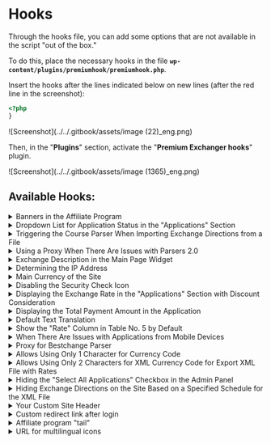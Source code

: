 # Hooks

Through the hooks file, you can add some options that are not available in the script "out of the box."

To do this, place the necessary hooks in the file **`wp-content/plugins/premiumhook/premiumhook.php`**.

Insert the hooks after the lines indicated below on new lines (after the red line in the screenshot):

```php
<?php
}
```

!\[Screenshot]\(../../.gitbook/assets/image (22)\_eng.png)

Then, in the "**Plugins**" section, activate the "**Premium Exchanger hooks**" plugin.

!\[Screenshot]\(../../.gitbook/assets/image (1365)\_eng.png)

## Available Hooks:

<details>

<summary>Banners in the Affiliate Program</summary>

The affiliate program includes promotional materials.

By default, these are text materials and banners of various sizes.

There is a filter that allows you to change their names and quantity:

```php
add_filter('pp_banners','my_pp_banners', 1000);
function my_pp_banners($banners){
	
	$banners = array(
		'text'=> __('Text materials','pn'),
		'banner1'=> __('Banners','pn').'(468 x 60)',
		'banner2'=> __('Banners','pn').'(200 x 200)',
		'banner3'=> __('Banners','pn').'(120 x 600)',
		'banner4'=> __('Banners','pn').'(100 x 100)',
		'banner5'=> __('Banners','pn').'(88 x 31)',
		'banner6'=> __('Banners','pn').'(336 x 280)',
		'banner7'=> __('Banners','pn').'(250 x 250)',
		'banner8'=> __('Banners','pn').'(240 x 400)',
		'banner9'=> __('Banners','pn').'(234 x 60)',
		'banner10'=> __('Banners','pn').'(120 x 90)',
		'banner11'=> __('Banners','pn').'(120 x 60)',
		'banner12'=> __('Banners','pn').'(120 x 240)',
		'banner13'=> __('Banners','pn').'(125 x 125)',
		'banner14'=> __('Banners','pn').'(300 x 600)',
		'banner15'=> __('Banners','pn').'(300 x 250)',
		'banner16'=> __('Banners','pn').'(80 x 150)',
		'banner17'=> __('Banners','pn').'(728 x 90)',
		'banner18'=> __('Banners','pn').'(160 x 600)',
		'banner19'=> __('Banners','pn').'(80 x 15)',
	);	
	
	return $banners;
}
```

If you want to keep only the 468 x 60 banner, simply remove all other lines from the previous hook:

```php
add_filter('pp_banners','my_pp_banners', 1000);
function my_pp_banners($banners){
	
	$banners = array(
		'text'=> __('Text materials','pn'),
		'banner1'=> __('Banners','pn').'(468 x 60)',
	);	
	
	return $banners;
}
```

If you want to add your own size, add a line similarly. For example, if we want to add a 215 x 19 banner:

```php
add_filter('pp_banners','my_pp_banners', 1000);
function my_pp_banners($banners){
	
	$banners = array(
		'text'=> __('Text materials','pn'),
		'banner1'=> __('Banners','pn').'(468 x 60)',
		'banner21519'=> __('Banners','pn').'(215 x 19)',
	);	
	
	return $banners;
}
```

</details>

<details>

<summary>Dropdown List for Application Status in the "Applications" Section</summary>

```php
add_filter('change_bids_filter_list', 'my_change_bids_filter_list');
function my_change_bids_filter_list($lists) {
	if (isset($lists['status']['bidstatus'])) {
		$stats = list_bid_status();
		$statused = array('0'=> '--' . __('All','pn') . '--');
		if (is_array($stats)) { 
			foreach ($stats as $k => $v) {
				$statused[$k] = $v;
			}
		}
		$lists['status']['bidstatus'] = array(
			'title' => __('Status of order','pn'),
			'name' => 'bidstatus',
			'options' => $statused,
			'view' => 'select',
			'work' => 'options',
		);
	}
	return $lists;
}
```

Before:\
!\[Before Screenshot]\(../../.gitbook/assets/image (1571)\_eng.png)\
After:\
!\[After Screenshot]\(../../.gitbook/assets/image (577)\_eng.png)

</details>

<details>

<summary>Triggering the Course Parser When Importing Exchange Directions from a File</summary>

```php
add_action('premium_action_export_direction','myparser_premium_action_export_direction', 9);
function myparser_premium_action_export_direction(){
	if(function_exists('new_parser_upload_data')){
		new_parser_upload_data();
	}
}
```

</details>

<details>

<summary>Using a Proxy When There Are Issues with Parsers 2.0</summary>

In quotes for the fields "**ip**", "**port**", "**login**", "**password**", specify your proxy details.

```php
add_filter('curl_options_parser', '_proxy_curl_options_parser');
function _proxy_curl_options_parser($options) {

	$ip = ''; //IP address
	$port = ''; //Port
	$login = ''; //Login
	$password = ''; //Password
	$tunnel = 1;
		
	if ($ip and $port) {
		if ($tunnel) {
			$options[CURLOPT_HTTPPROXYTUNNEL] = 0;
		}
		
		$options[CURLOPT_PROXY] = $ip;
		$options[CURLOPT_PROXYPORT] = $port;
		
		if ($password and $login) {
			$options[CURLOPT_PROXYUSERPWD] = $login.':'.$password;
		} elseif ($password) {
			$options[CURLOPT_PROXYAUTH] = $password;
		}
	}

	return $options;
}
```

</details>

<details>

<summary>Exchange Description in the Main Page Widget</summary>

The main page widget does not include an exchange description. If you need to add it, simply use the hook:

```php
add_filter('exchange_html_ajax', 'my_exchange_html_ajax');
function my_exchange_html_ajax($html){

	return $html.'[description]';
}
```

</details>

<details>

<summary>Determining the IP Address</summary>

The function **pn\_real\_ip** is responsible for determining the IP address. The purpose of this function is to return one real IP address. If, for some reason, you are not satisfied with the function's operation, you can use the filter:

```php
add_filter('pn_real_ip', 'myhook_pn_real_ip', 10, 2);
function myhook_pn_real_ip($ip, $ips_arr){

$new_ip = '127.0.0.1';

return $new_ip;
}
```

</details>

<details>

<summary>Main Currency of the Site</summary>

To calculate discounts, total amounts, and more, all sums are converted into a specific currency type. By default, the script considers USD as the main currency, but this value can be changed:

1. Create the necessary currency code, for example, WMZ.
2. Write a filter:

```php
add_filter('cur_type','myhook_cur_type');
function myhook_cur_type($type){

$type = 'WMZ';

return $type;
}
```

Now the internal currency of our site is WMZ.

Note that the exchange of internal currency will be conducted through double exchange (via USD).

</details>

<details>

<summary>Disabling the Security Check Icon</summary>

```php
remove_action('wp_before_admin_bar_render', 'premium_admin_bar_security', 2);
```

</details>

<details>

<summary>Displaying the Exchange Rate in the "Applications" Section with Discount Consideration</summary>

<mark style="color:red;">In some situations, the calculation of the exchange rate may be incorrect</mark>

```php
add_filter('onebid_col1', 'new_rate_onebid_col1', 10, 3);
function new_rate_onebid_col1($actions, $item, $v){
	$new_actions = array();
	foreach($actions as $action_key => $action_value){
		$new_actions[$action_key] = $action_value;
		if($action_key == 'rate'){
			$course_get = is_sum($item->course_get);
			$course = is_sum($course_get + ($course_get / 100 * $item->user_discount), 20);
			
			$new_actions['rate_with_discount'] = array(
				'type' => 'text',
				'title' => __('Rate with discount','pn'),
				'label' => '[course_give] [currency_code_give] = '. $course .' [currency_code_get]',
			);				
		}
	}
	
	return $new_actions;
}
```

</details>

<details>

<summary>Displaying the Total Payment Amount in the Application</summary>

```php
add_filter('exchangestep_all_html_list', 'sum1fromc_exchangestep_all_html_list', 10, 2);
function sum1fromc_exchangestep_all_html_list($array, $bids_data) {
    $array['[sum_give]'] = is_sum($bids_data->sum1c);
    return $array;
}
```

</details>

<details>

<summary>Default Text Translation</summary>

If you are using multilingual support, multiple text options are set in multilingual fields (for each language). When the required version is not available, the script substitutes the first possible one (corresponding to the admin panel language).

If you believe this is incorrect, you can set an error template using the filter:

```php
add_filter('ctv_ml_default','myhook_ctv_ml_default');
function myhook_ctv_ml_default($text){
$text = 'error, translation not available'; //your preferred option
return $text;
}
```

</details>

<details>

<summary>Show the "Rate" Column in Table No. 5 by Default</summary>

By default, Table No. 5 on the main exchange page displays reserves for exchange directions instead of rates. If you want the rate to be displayed when the page is opened, set this hook:

!\[Screenshot]\(../../.gitbook/assets/image (388)\_eng.png)

```php
add_filter('table5_current_select', 'rate_table5_current_select');
function rate_table5_current_select ($select) {
    
    $select = 'rate';
    
    return $select;
}
```

</details>

<details>

<summary>When There Are Issues with Applications from Mobile Devices</summary>

```php
add_filter('merchant_payed_button','del_iam_pay_merchant_pay_button', 10000);
add_filter('merchant_pay_button','del_iam_pay_merchant_pay_button', 10000);
function del_iam_pay_merchant_pay_button($link) {
	$link = str_replace('iam_pay_bids','',$link);
	return $link;
}
```

</details>

<details>

<summary>Proxy for Bestchange Parser</summary>

#### Bestchange Parser (Deprecated)

<mark style="color:red;">**Before installing hooks, make sure to update the script itself according to**</mark> [<mark style="color:red;">**the instructions**</mark>](https://premium.gitbook.io/main/en/basic-settings/faq/diagnostika-i-reshenie-oshibok-pri-rabote-so-skriptom#obnovlenie-failov-skripta-na-servere)<mark style="color:red;">**!**</mark>

The hook works on module version 2.6.1/2.7.1 and above (**using your own proxy**):

```php
add_filter('curl_bestchange', 'curl_bestchange_proxy');
function curl_bestchange_proxy($ch) {

    $ip = ''; // proxy ip
    $port = ''; // proxy port
    $login = ''; // proxy login
    $password = ''; // proxy password

    if ($ip and $port) {
        curl_setopt($ch, CURLOPT_PROXY, $ip);
        curl_setopt($ch, CURLOPT_PROXYPORT, $port);

        if ($password and $login) {
            curl_setopt($ch, CURLOPT_PROXYUSERPWD, "{$login}:{$password}");
        } elseif ($password) {
            curl_setopt($ch, CURLOPT_PROXYAUTH, $password);
        }
    }

    return $ch;
}
```

#### Bestchange API Parser

The hook works on module version 2.6.2/2.7.2 and above (**using your own proxy**):

```php
add_filter('curl_bestchangeapi', 'curl_bestchangeapi_proxy');
function curl_bestchangeapi_proxy($ch) {

    $ip = ''; // proxy ip
    $port = ''; // proxy port
    $login = ''; // proxy login
    $password = ''; // proxy password

    if ($ip and $port) {
        curl_setopt($ch, CURLOPT_PROXY, $ip);
        curl_setopt($ch, CURLOPT_PROXYPORT, $port);

        if ($password and $login) {
            curl_setopt($ch, CURLOPT_PROXYUSERPWD, "{$login}:{$password}");
        } elseif ($password) {
            curl_setopt($ch, CURLOPT_PROXYAUTH, $password);
        }
    }

    return $ch;
}
```

The hook works on module version 2.6.2/2.7.2 and above (**ability to change the BC domain (mirror) in the module's general settings**):\
!\[Screenshot]\(../../.gitbook/assets/image (28)\_eng.png)

```php
add_filter('curl_bestchangeapi_domain', 'curl_bestchangeapi_domain');
function curl_bestchangeapi_domain($domain) {

    $new_domain = ''; // https://www.bestchange.app/, https://mirror1.bestchange.app/, https://mirror2.bestchange.app/

    if ($new_domain) {
        return $new_domain;
    }

    return $domain;
}
```

</details>

<details>

<summary>Allows Using Only 1 Character for Currency Code</summary>

```php
add_filter('is_site_value', 'new_is_site_value', 10, 2);

function new_is_site_value($new_item, $item) {
    if (preg_match("/^[a-zA-Z0-9\.]{1,30}$/", $item, $matches)) {
        return $item;
    }
    return $new_item;
}
```

</details>

<details>

<summary>Allows Using Only 2 Characters for XML Currency Code for Export XML File with Rates</summary>

```php
add_filter('is_xml_value', 'new_is_xml_value', 10, 2);
function new_is_xml_value($new_item, $item) {

  if (preg_match("/^[a-zA-z0-9_.]{2,50}$/", $item, $matches)){
    return $item;
  }
  
  return $new_item;
}
```

</details>

<details>

<summary>Hiding the "Select All Applications" Checkbox in the Admin Panel</summary>

```php
add_filter('bids_datablock', 'my_bids_datablock');
function my_bids_datablock($data_blocks){
    if(isset($data_blocks['check'])){
    unset($data_blocks['check']); }
    return $data_blocks; }
```

</details>

<details>

<summary>Hiding Exchange Directions on the Site Based on a Specified Schedule for the XML File</summary>

The direction will remain active but will display a 404 error when accessed via a direct link on the site and will be hidden in the exchange direction selection table in the admin panel.

```php
remove_filter('get_direction_output', 'txtxml_get_direction_output', 10, 3);

add_filter('get_direction_output', 'my_txtxml_get_direction_output', 10, 3);
function my_txtxml_get_direction_output($ind, $item, $place){
    if($ind == 1 and function_exists('get_dirxml_show')){
        return get_dirxml_show($ind, $item); 
    }
    return $ind; 
}
```

</details>

<details>

<summary>Your Custom Site Header</summary>

By default, the title for any topic based on Premium Exchanger is formatted as `[title] — [description]`, where:

`[title]` — the name of the site\
`[description]` — the description

If SEO plugins are not being used, this title can be modified using a hook.

For example, if you want to remove the title, you can use the following hook:

```php
add_filter('premium_wp_title', 'myhook_premium_wp_title');
function myhook_premium_wp_title($title){
    return '[description]';
}
```

</details>

<details>

<summary>Custom redirect link after login</summary>

After logging in, the script automatically redirects the user to their personal account page. If you need to change the redirect link, you can use the following hook:

```php
add_filter('login_auth_redirect', 'my_login_auth_redirect');
function my_login_auth_redirect($url){
    $new_url = 'your_page_address';
    return $new_url;
}
```

</details>

<details>

<summary>Affiliate program "tail"</summary>

By default, the "tail" of the affiliate program is set to the value "rid". The link looks like this: `https://your_domain/?rid=[id]`

To change this value to your own, you can use the filter:

```php
add_filter('refid','myhook_refid');
function myhook_refid($refid){
    $refid = 'skidka';
    return $refid;
}
```

This way, the "tail" will be the word "**skidka**".

</details>

<details>

<summary>URL for multilingual icons</summary>

Premium Exchanger uses a unified framework called Premium. The script that was activated earlier is responsible for the core functions, including multilingual support. If we want to add additional languages, we need to upload multilingual icons to all plugins, which can be inconvenient. For this purpose, we can use a special filter that specifies which plugin to source the flags from.

For example, if we want the flags to always come from premiumbox, we can write our own filter:

```php
add_filter('ml_flag_url', 'my_ml_flag_url');
function my_ml_flag_url($plugin_folder){
    return 'premiumbox';
}
```

</details>
